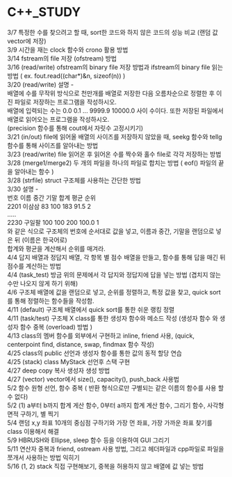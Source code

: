 # C++\_STUDY

3/7 특정한 수를 찾으려고 할 때, sort한 코드와 하지 않은 코드의 성능 비교 (랜덤 값 vector에 저장)  
3/9 시간을 재는 clock 함수와 crono 활용 방법  
3/14 fstream의 file 저장 (ofstream) 방법  
3/16 (read/write) ofstream의 binary file 저장 방법과 ifstream의 binary file 읽는 방법 ( ex. fout.read((char\*)&n, sizeof(n)) )  
3/20 (read/write) 설명 -  
배열에 수를 무작위 방식으로 천만개를 배열로 저장한 다음 오름차순으로 정렬한 후 이진 파일로 저장하는 프로그램을 작성하시오.  
배열에 입력되는 수는 0.0 0.1 ... 9999.9 10000.0 사이 수이다. 또한 저장된 파일에서 배열로 읽어오는 프로그램을 작성하시오.  
(precision 함수를 통해 cout에서 자릿수 고정시키기)  
3/21 (in/out) file에 읽어올 배열의 사이즈를 저장하지 않았을 때, seekg 함수와 tellg 함수를 통해 사이즈를 알아내는 방법  
3/23 (read/write) file 읽어온 후 읽어온 수를 짝수와 홀수 file로 각각 저장하는 방법  
3/28 (merge1/merge2) 두 개의 파일을 하나의 파일로 합치는 방법 ( eof() 파일의 끝을 알아내는 함수 )  
3/28 (strfile) struct 구조체를 사용하는 간단한 방법  
3/30 설명 -  
번호 이름 중간 기말 합계 평균 순위  
2201 이삼삼 83 100 183 91.5 2  
.....  
2230 구일팔 100 100 200 100.0 1  
와 같은 식으로 구조체의 번호에 순서대로 값을 넣고, 이름과 중간, 기말을 랜덤으로 넣은 뒤 (이름은 한국어로)  
합계와 평균을 계산해서 순위를 매겨라.  
4/4 답지 배열과 정답지 배열, 각 항목 별 점수 배열을 만들고, 함수를 통해 답을 매긴 뒤 점수를 계산하는 방법  
4/4 (task_test) 방금 위의 문제에서 각 답지와 정답지에 답을 넣는 방법 (겹치지 않는 수만 나오지 않게 하기 위해)  
4/6 구조체 배열에 값을 랜덤으로 넣고, 순위를 정렬하고, 특정 값을 찾고, quick sort를 통해 정렬하는 함수들을 작성함.  
4/11 (default) 구조체 배열에서 quick sort를 통한 쉬운 랭킹 정렬  
4/11 (task/test) 구조체 X class를 통한 생성자 함수와 메소드 작성 (생성자 함수 와 생성자 함수 중복 (overload) 방법 )  
4/13 class의 멤버 함수를 외부에서 구현하고 inline, friend 사용, (quick, centerpoint find, distance, swap, findmax 함수 작성)  
4/25 class의 public 선언과 생성자 함수를 통한 값의 동적 할당 연습  
4/25 (stack) class MyStack 선언후 스택 구현  
4/27 deep copy 복사 생성자 생성 방법  
4/27 (vector) vector에서 size(), capacity(), push_back 사용법  
5/2 함수 원형 선언, 함수 중복 ( 반환 형식으로만 구별되는 같은 이름의 함수를 사용 할 수 없다)  
5/2 (1) a부터 b까지 합계 게산 함수, 0부터 a까지 합계 계산 함수, 그리기 함수, 사각형 면적 구하기, 별 찍기  
5/4 랜덤 x,y 좌표 10개의 중심점 구하기와 가장 먼 좌표, 가장 가까운 좌표 찾기를 class 이용해서 해결  
5/9 HBRUSH와 Ellipse, sleep 함수 등을 이용하여 GUI 그리기  
5/11 연산자 중복과 friend, ostream 사용 방법, 그리고 헤더파일과 cpp파일로 파일을 쪼개서 사용하는 방법 익히기  
5/16 (1, 2) stack 직접 구현해보기, 중복을 허용하지 않고 배열에 값 넣는 방법
